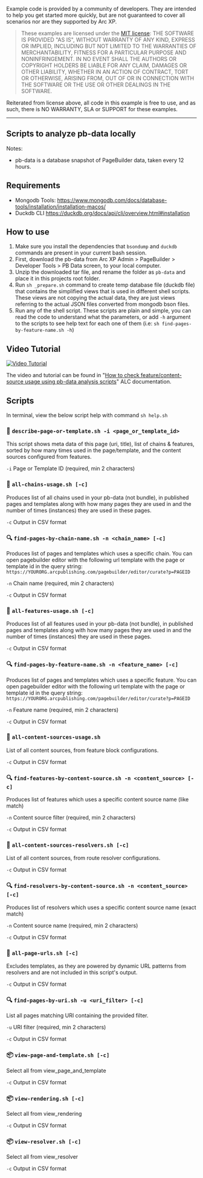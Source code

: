 Example code is provided by a community of developers. They are intended to help you get started more quickly, but are not guaranteed to cover all scenarios nor are they supported by Arc XP.

> These examples are licensed under the [MIT license](https://mit-license.org/): THE SOFTWARE IS PROVIDED "AS IS", WITHOUT WARRANTY OF ANY KIND, EXPRESS OR IMPLIED, INCLUDING BUT NOT LIMITED TO THE WARRANTIES OF MERCHANTABILITY, FITNESS FOR A PARTICULAR PURPOSE AND NONINFRINGEMENT. IN NO EVENT SHALL THE AUTHORS OR COPYRIGHT HOLDERS BE LIABLE FOR ANY CLAIM, DAMAGES OR OTHER LIABILITY, WHETHER IN AN ACTION OF CONTRACT, TORT OR OTHERWISE, ARISING FROM, OUT OF OR IN CONNECTION WITH THE SOFTWARE OR THE USE OR OTHER DEALINGS IN THE SOFTWARE.

Reiterated from license above, all code in this example is free to use, and as such, there is NO WARRANTY, SLA or SUPPORT for these examples.

----


## Scripts to analyze pb-data locally

Notes:
- pb-data is a database snapshot of PageBuilder data, taken every 12 hours.


## Requirements

- Mongodb Tools: https://www.mongodb.com/docs/database-tools/installation/installation-macos/
- Duckdb CLI https://duckdb.org/docs/api/cli/overview.html#installation


## How to use

1. Make sure you install the dependencies that `bsondump` and `duckdb` commands are present in your current bash session.
2. First, download the pb-data from Arc XP Admin > PageBuilder > Developer Tools > PB Data screen, to your local computer.
3. Unzip the downloaded tar file, and rename the folder as `pb-data` and place it in this projects root folder.
4. Run `sh _prepare.sh` command to create temp database file (duckdb file) that contains the simplified views that is used in different shell scripts. These views are not copying the actual data, they are just views referring to the actual JSON files converted from mongodb bson files.
5. Run any of the shell script. These scripts are plain and simple, you can read the code to understand what the parameters, or add `-h` argument to the scripts to see help text for each one of them (i.e: `sh find-pages-by-feature-name.sh -h`)

## Video Tutorial

[![Video Tutorial](https://img.youtube.com/vi/Sy3FjQv73VM/0.jpg)](https://www.youtube.com/watch?v=Sy3FjQv73VM)

The video and tutorial can be found in "[How to check feature/content-source usage using pb-data analysis scripts](https://docs.arcxp.com/alc/en/how-to-check-feature-content-source-usage-using-pb-data-analysis-scripts?id=kb_article_view&sys_kb_id=b5ee6257c3f2ca50a046930a05013129#mcetoc_1i0qpofi99f)" ALC documentation.


## Scripts

In terminal, view the below script help with command `sh help.sh`

### 📄 `describe-page-or-template.sh -i <page_or_template_id>`
This script shows meta data of this page (uri, title), list of chains & features, sorted by how many times used in the page/template, and the content sources configured from features.

`-i` Page or Template ID (required, min 2 characters)

### 📁 `all-chains-usage.sh [-c]`
Produces list of all chains used in your pb-data (not bundle), in published pages and templates along with how many pages they are used in and the number of times (instances) they are used in these pages.

`-c` Output in CSV format

### 🔍 `find-pages-by-chain-name.sh -n <chain_name> [-c]`
Produces list of pages and templates which uses a specific chain.
You can open pagebuilder editor with the following url template with the page or template id in the query string: `https://YOURORG.arcpublishing.com/pagebuilder/editor/curate?p=PAGEID`

`-n` Chain name (required, min 2 characters)

`-c` Output in CSV format

### 📁 `all-features-usage.sh [-c]`
Produces list of all features used in your pb-data (not bundle), in published pages and templates along with how many pages they are used in and the number of times (instances) they are used in these pages.

`-c` Output in CSV format

### 🔍 `find-pages-by-feature-name.sh -n <feature_name> [-c]`
Produces list of pages and templates which uses a specific feature.
You can open pagebuilder editor with the following url template with the page or template id in the query string: `https://YOURORG.arcpublishing.com/pagebuilder/editor/curate?p=PAGEID`

`-n` Feature name (required, min 2 characters)

`-c` Output in CSV format

### 📁 `all-content-sources-usage.sh`
List of all content sources, from feature block configurations.

`-c` Output in CSV format

### 🔍 `find-features-by-content-source.sh -n <content_source> [-c]`
Produces list of features which uses a specific content source name (like match)

`-n` Content source filter (required, min 2 characters)

`-c` Output in CSV format

### 📁 `all-content-sources-resolvers.sh [-c]`
List of all content sources, from route resolver configurations.

`-c` Output in CSV format

### 🔍 `find-resolvers-by-content-source.sh -n <content_source> [-c]`
Produces list of resolvers which uses a specific content source name (exact match)

`-n` Content source name (required, min 2 characters)

`-c` Output in CSV format

### 📁 `all-page-urls.sh [-c]`
Excludes templates, as they are powered by dynamic URL patterns from resolvers and are not included in this script's output.

`-c` Output in CSV format

### 🔍 `find-pages-by-uri.sh -u <uri_filter> [-c]`
List all pages matching URI containing the provided filter.

`-u` URI filter (required, min 2 characters)

`-c` Output in CSV format

### 📦 `view-page-and-template.sh [-c]`
Select all from view_page_and_template

`-c` Output in CSV format

### 📦 `view-rendering.sh [-c]`
Select all from view_rendering

`-c` Output in CSV format

### 📦 `view-resolver.sh [-c]`
Select all from view_resolver

`-c` Output in CSV format
